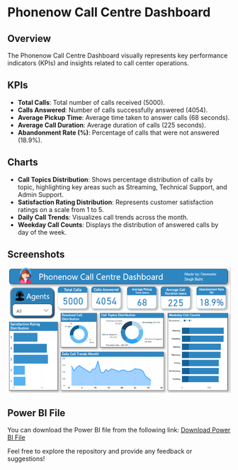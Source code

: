 # Phonenow Call Centre Dashboard

## Overview
The Phonenow Call Centre Dashboard visually represents key performance indicators (KPIs) and insights related to call center operations.

## KPIs
- **Total Calls**: Total number of calls received (5000).
- **Calls Answered**: Number of calls successfully answered (4054).
- **Average Pickup Time**: Average time taken to answer calls (68 seconds).
- **Average Call Duration**: Average duration of calls (225 seconds).
- **Abandonment Rate (%)**: Percentage of calls that were not answered (18.9%).

## Charts
- **Call Topics Distribution**: Shows percentage distribution of calls by topic, highlighting key areas such as Streaming, Technical Support, and Admin Support.
- **Satisfaction Rating Distribution**: Represents customer satisfaction ratings on a scale from 1 to 5.
- **Daily Call Trends**: Visualizes call trends across the month.
- **Weekday Call Counts**: Displays the distribution of answered calls by day of the week.

## Screenshots
![Dashboard Screenshot](https://github.com/Devender-Singh-Bisht/Phonenow-Call-Center-Dashboard/blob/main/Call%20Center%20dash.png) 

## Power BI File
You can download the Power BI file from the following link:
[Download Power BI File](https://github.com/Devender-Singh-Bisht/Phonenow-Call-Center-Dashboard/blob/main/CALL%20CENTRE%20DASHBOARD.pbix) 

Feel free to explore the repository and provide any feedback or suggestions!
